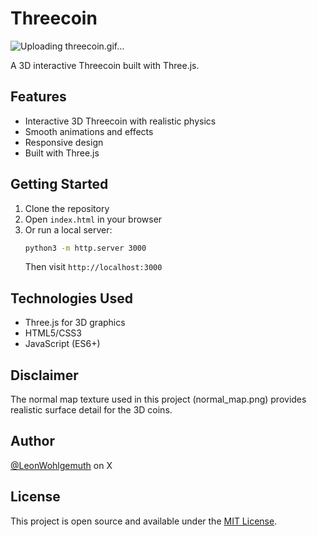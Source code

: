 # Threecoin
![Uploading threecoin.gif…]()


A 3D interactive Threecoin built with Three.js.

## Features

- Interactive 3D Threecoin with realistic physics
- Smooth animations and effects
- Responsive design
- Built with Three.js

## Getting Started

1. Clone the repository
2. Open `index.html` in your browser
3. Or run a local server:
   ```bash
   python3 -m http.server 3000
   ```
   Then visit `http://localhost:3000`

## Technologies Used

- Three.js for 3D graphics
- HTML5/CSS3
- JavaScript (ES6+)

## Disclaimer

The normal map texture used in this project (normal_map.png) provides realistic surface detail for the 3D coins.

## Author

[@LeonWohlgemuth](https://x.com/LeonWohlgemuth) on X

## License

This project is open source and available under the [MIT License](LICENSE). 
